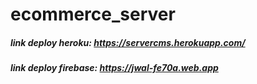 # ecommerce_server

##### link deploy heroku: https://servercms.herokuapp.com/
##### link deploy firebase: https://jwal-fe70a.web.app